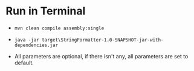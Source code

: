 # Run in Terminal

* `mvn clean compile assembly:single` 
* `java -jar target\StringFormatter-1.0-SNAPSHOT-jar-with-dependencies.jar`

* All parameters are optional, if there isn't any, all parameters are set to default.
